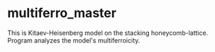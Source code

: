 # multiferro_master
This is  Kitaev-Heisenberg model on the stacking honeycomb-lattice.
Program analyzes the model's multiferroicity.

